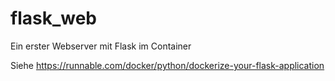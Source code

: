 # flask_web
Ein erster Webserver mit Flask im Container

Siehe
https://runnable.com/docker/python/dockerize-your-flask-application



